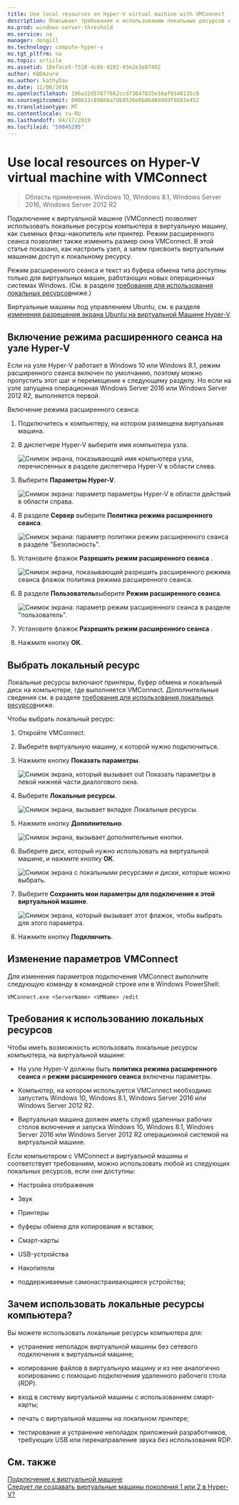 ```yaml
---
title: Use local resources on Hyper-V virtual machine with VMConnect
description: Описывает требования к использованию локальных ресурсов с вложенной виртуализацией
ms.prod: windows-server-threshold
ms.service: na
manager: dongill
ms.technology: compute-hyper-v
ms.tgt_pltfrm: na
ms.topic: article
ms.assetid: 18eface5-7518-4c6b-9282-93e2e3e87492
author: KBDAzure
ms.author: kathyDav
ms.date: 12/06/2016
ms.openlocfilehash: 196a32d57877662ccd73647835e16af9348135c8
ms.sourcegitcommit: 0d0b32c8986ba7db9536e0b8648d4ddf9b03e452
ms.translationtype: MT
ms.contentlocale: ru-RU
ms.lasthandoff: 04/17/2019
ms.locfileid: "59845295"
---
```

# <a name="use-local-resources-on-hyper-v-virtual-machine-with-vmconnect"></a>Use local resources on Hyper-V virtual machine with VMConnect

>Область применения. Windows 10, Windows 8.1, Windows Server 2016, Windows Server 2012 R2

Подключение к виртуальной машине (VMConnect) позволяет использовать локальные ресурсы компьютера в виртуальную машину, как съемных флэш-накопитель или принтер. Режим расширенного сеанса позволяет также изменить размер окна VMConnect. В этой статье показано, как настроить узел, а затем присвоить виртуальным машинам доступ к локальному ресурсу.

Режим расширенного сеанса и текст из буфера обмена типа доступны только для виртуальных машин, работающих новых операционных системах Windows. \(См. в разделе [требования для использования локальных ресурсов](#BKMK_NEW)ниже.\) 

Виртуальные машины под управлением Ubuntu, см. в разделе [изменения разрешения экрана Ubuntu на виртуальной Машине Hyper-V](https://blogs.msdn.microsoft.com/virtual_pc_guy/2014/09/19/changing-ubuntu-screen-resolution-in-a-hyper-v-vm/). 
  
## <a name="BKMK_OVER"></a>Включение режима расширенного сеанса на узле Hyper-V  
Если на узле Hyper-V работает в Windows 10 или Windows 8.1, режим расширенного сеанса включен по умолчанию, поэтому можно пропустить этот шаг и перемещение к следующему разделу. Но если на узле запущена операционная Windows Server 2016 или Windows Server 2012 R2, выполняется первой. 
  
Включение режима расширенного сеанса:

1.  Подключитесь к компьютеру, на котором размещена виртуальная машина.  
  
2.  В диспетчере Hyper-V выберите имя компьютера узла.  
  
    ![Снимок экрана, показывающий имя компьютера узла, перечисленных в разделе диспетчера Hyper-V в области слева.](media/Hyper-V-HyperVManager-HostNameSelected.png)  
  
3.  Выберите **Параметры Hyper-V**.  
  
    ![Снимок экрана: параметр параметры Hyper-V в области действий в области справа.](media/HyperV-ActionsHyperVSettings.png)  
  
4.  В разделе **Сервер** выберите **Политика режима расширенного сеанса**.  
  
    ![Снимок экрана: параметр политики режим расширенного сеанса в разделе "Безопасность".](media/Hyper-V-Settings-ServerEnhancedSessionModePolicy.png)  
  
5.  Установите флажок **Разрешить режим расширенного сеанса** .  
  
    ![Снимок экрана, показывающий разрешить расширенного режима сеанса флажок политика режима расширенного сеанса.](media/Hyper-V-Settings-EnhancedSessionModePolicyCheckBox.png)  
  
6.  В разделе **Пользователь**выберите **Режим расширенного сеанса**.  
  
    ![Снимок экрана: параметр режим расширенного сеанса в разделе "пользователь". ](media/Hyper-V-Settings-UserEnhancedSessionMode.png)  
  
7.  Установите флажок **Разрешить режим расширенного сеанса** .  
  
8.  Нажмите кнопку **ОК**.  
  
## <a name="choose-a-local-resource"></a>Выбрать локальный ресурс

Локальные ресурсы включают принтеры, буфер обмена и локальный диск на компьютере, где выполняется VMConnect. Дополнительные сведения см. в разделе [требования для использования локальных ресурсов](#BKMK_NEW)ниже.  
  
Чтобы выбрать локальный ресурс:
  
1.  Откройте VMConnect.  
  
2.  Выберите виртуальную машину, к которой нужно подключиться.  
  
3.  Нажмите кнопку **Показать параметры**.  
  
    ![Снимок экрана, который вызывает out Показать параметры в левой нижней части диалогового окна.](media/HyperV-VMConnect-DisplayConfig.png)  
  
4.  Выберите **Локальные ресурсы**.  
  
    ![Снимок экрана, вызывает вкладке Локальные ресурсы.](media/HyperV-VMConnect-DisplayConfig-LocalResources.png)  
  
5.  Нажмите кнопку **Дополнительно**.  
  
    ![Снимок экрана, вызывает дополнительные кнопки.](media/HyperV-VMConnect-DisplayConfig-LocalResourcesMore.png)  
  
6.  Выберите диск, который нужно использовать на виртуальной машине, и нажмите кнопку **ОК**.  
  
    ![Снимок экрана с локальными ресурсами и диски, которые можно выбрать.](media/HyperV-VMConnect-Settings-LocalResourcesDrives.png)  
  
7.  Выберите **Сохранить мои параметры для подключения к этой виртуальной машине**.  
  
    ![Снимок экрана, который вызывает этот флажок, чтобы выбрать для этого параметра.](media/HyperV-VMConnect-SaveSettings.png)  
  
8.  Нажмите кнопку **Подключить**.  
  
## <a name="edit-vmconnect-settings"></a>Изменение параметров VMConnect

Для изменения параметров подключения VMConnect выполните следующую команду в командной строке или в Windows PowerShell:  
  
`VMConnect.exe <ServerName> <VMName> /edit`  
  
## <a name="BKMK_NEW"></a>Требования к использованию локальных ресурсов

Чтобы иметь возможность использовать локальные ресурсы компьютера, на виртуальной машине:  
  
-   На узле Hyper-V должны быть **политика режима расширенного сеанса** и **режим расширенного сеанса** включены параметры.  
  
-   Компьютер, на котором используется VMConnect необходимо запустить Windows 10, Windows 8.1, Windows Server 2016 или Windows Server 2012 R2.  
  
-   Виртуальная машина должен иметь служб удаленных рабочих столов включения и запуска Windows 10, Windows 8.1, Windows Server 2016 или Windows Server 2012 R2 операционной системой на виртуальной машине.  
  
Если компьютером с VMConnect и виртуальной машины и соответствует требованиям, можно использовать любой из следующих локальных ресурсов, если они доступны:  
  
-   Настройка отображения  
  
-   Звук
  
-   Принтеры  
  
-   буферы обмена для копирования и вставки;  
  
-   Смарт-карты  
  
-   USB-устройства  
  
-   Накопители  
  
-   поддерживаемые самонастраивающиеся устройства;  
  
## <a name="BKMK_APP"></a>Зачем использовать локальные ресурсы компьютера?
Вы можете использовать локальные ресурсы компьютера для:  
  
-   устранение неполадок виртуальной машины без сетевого подключения к виртуальной машине;  
  
-   копирование файлов в виртуальную машину и из нее аналогично копированию с помощью подключения удаленного рабочего стола (RDP).  
  
-   вход в систему виртуальной машины с использованием смарт-карты;  
  
-   печать с виртуальной машины на локальном принтере;  
  
-   тестирование и устранение неполадок приложений разработчиков, требующих USB или перенаправление звука без использования RDP.  
  
## <a name="see-also"></a>См. также  
[Подключение к виртуальной машине](https://technet.microsoft.com/library/cc742407.aspx)  
[Следует ли создавать виртуальные машины поколения 1 или 2 в Hyper-V?](../plan/Should-I-create-a-generation-1-or-2-virtual-machine-in-Hyper-V.md)



